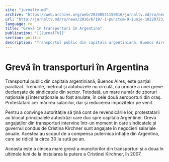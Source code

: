 ```yaml
---
site: "jurnaltv.md"
archive: "https://web.archive.org/web/20240531150816/jurnaltv.md/ro/news/2016/6/10/-i-punctum-9-iunie-10220723/"
url: "http://jurnaltv.md/ro/news/2016/6/10/-i-punctum-9-iunie-10220723/"
language: ro
title: "Grevă în transporturi în Argentina"
publication: '[[JurnalTV]]'
section: politic
description: "Transportul public din capitala argentiniană, Buenos Aires, este parţial paralizat. Trenurile, metroul și autobuzele nu circulă, ca urmare a unei greve..."
---
```


# Grevă în transporturi în Argentina

Transportul public din capitala argentiniană, Buenos Aires, este parţial paralizat. Trenurile, metroul și autobuzele nu circulă, ca urmare a unei greve declanșate de sindicatele din sector. Totodată, un mare număr de zboruri naționale și internaționale au fost anulate, în cele două aeroporturi din oraş. Protestatarii cer mărirea salariilor, dar şi reducerea impozitelor pe venit.

Pentru a convinge autorităţile să ţină cont de revendicările lor, protestatarii au blocat principalele autostrăzi care duc spre capitala Argentinei. Greva angajaţilor din transporturi intervine într-un moment în care sindicatele și guvernul condus de Cristina Kirchner sunt angajate în negocieri salariale anuale. Acestea au scopul de a compensa puternica inflație din Argentina, care se ridică la circa 30 la sută pe an.

Aceasta este a cincea mare grevă a muncitorilor din transporturi și a doua în ultimele luni de la instalarea la putere a Cristinei Kirchner, în 2007.